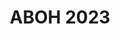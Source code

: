 ---
title: ABOH 2023
description: This blog contains concise writeups for diverse ASEAN Battle of Hackers 2023 CTF challenges, covering domains like Boot2Root, Threat Hunting, Cryptography and more. Let's explore and enhance our cybersecurity skills together.   
image:

# Badge style
style:
    background: "#0177b8"
    color: "#fff"
---
